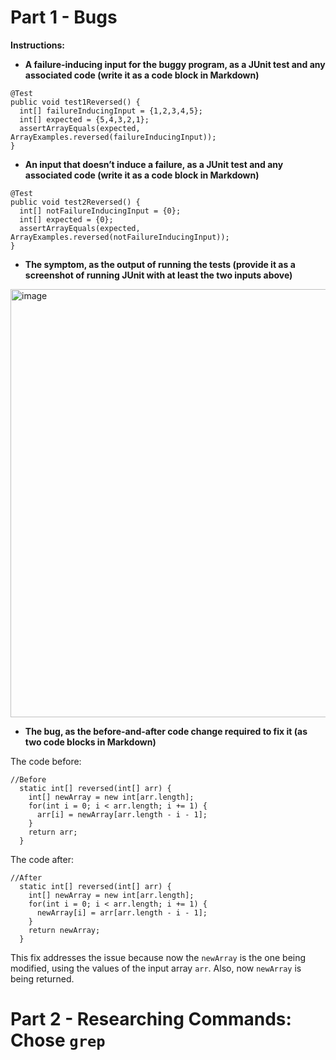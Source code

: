 # Part 1 - Bugs
__Instructions:__
- __A failure-inducing input for the buggy program, as a JUnit test and any associated code (write it as a code block in Markdown)__
```
@Test
public void test1Reversed() {
  int[] failureInducingInput = {1,2,3,4,5};
  int[] expected = {5,4,3,2,1};
  assertArrayEquals(expected, ArrayExamples.reversed(failureInducingInput));
}
```
- __An input that doesn’t induce a failure, as a JUnit test and any associated code (write it as a code block in Markdown)__  
```
@Test
public void test2Reversed() {
  int[] notFailureInducingInput = {0};
  int[] expected = {0};
  assertArrayEquals(expected, ArrayExamples.reversed(notFailureInducingInput));
}
```
- __The symptom, as the output of running the tests (provide it as a screenshot of running JUnit with at least the two inputs above)__
<img width="685" alt="image" src="https://github.com/ThiagoDonato/cse15l-lab-reports/assets/130107055/a21af24b-59a9-4b42-9f50-132ea90f403c">

- __The bug, as the before-and-after code change required to fix it (as two code blocks in Markdown)__  

The code before:
```
//Before
  static int[] reversed(int[] arr) {
    int[] newArray = new int[arr.length];
    for(int i = 0; i < arr.length; i += 1) {
      arr[i] = newArray[arr.length - i - 1];
    }
    return arr;
  }
```
The code after:
```
//After
  static int[] reversed(int[] arr) {
    int[] newArray = new int[arr.length];
    for(int i = 0; i < arr.length; i += 1) {
      newArray[i] = arr[arr.length - i - 1];
    }
    return newArray;
  }

```
This fix addresses the issue because now the ```newArray``` is the one being modified, using the values of the input array ```arr```. Also, now  ```newArray``` is being returned.

# Part 2 - Researching Commands: Chose ```grep```



